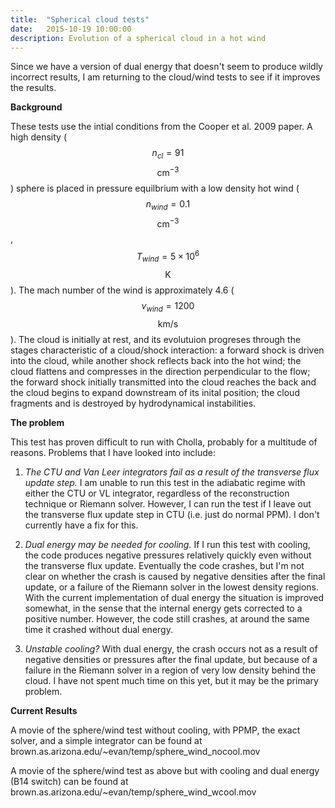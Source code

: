 ```yaml
---
title:  "Spherical cloud tests"
date:   2015-10-19 10:00:00
description: Evolution of a spherical cloud in a hot wind 
---
```


Since we have a version of dual energy that doesn't 
seem to produce wildly incorrect results, I am returning to 
the cloud/wind tests to see if it improves the results.

**Background**

These tests use the intial conditions from the Cooper et al. 2009 
paper. A high density ($$n_{cl} = 91$$ $$\mathrm{cm}^{-3}$$) sphere is placed in pressure equilbrium 
with a low density hot wind ($$n_{wind} = 0.1$$ $$\mathrm{cm}^{-3}$$, $$T_{wind} = 5 \times 10^6$$ $$\mathrm{K}$$). 
The mach number of the wind is approximately 4.6 ($$v_{wind} = 1200$$ $$\mathrm{km/s}$$). The cloud is 
initially at rest, and its evolutuion progreses through the stages characteristic of a 
cloud/shock interaction: a forward shock is driven into the cloud, while another shock reflects back 
into the hot wind; the cloud flattens and compresses in the direction perpendicular to the flow; 
the forward shock initially transmitted into the 
cloud reaches the back and the cloud begins to expand downstream of its inital position; the cloud 
fragments and is destroyed by hydrodynamical instabilities.

**The problem**

This test has proven difficult to run with Cholla, probably for a multitude of reasons. 
Problems that I have looked into include:

1) *The CTU and Van Leer integrators fail as a result of the transverse flux update 
step.* I am unable to run this test in the adiabatic regime with either the CTU or VL integrator,
regardless of the reconstruction technique or Riemann solver. However, I can run the test if I 
leave out the transverse flux update step in CTU (i.e. just do normal PPM). I don't currently 
have a fix for this.

2) *Dual energy may be needed for cooling.* If I run this test with cooling, the code produces negative
pressures relatively quickly even without the transverse flux update. Eventually the code crashes, but 
I'm not clear on whether the crash is caused by negative densities after the final update, or a 
failure of the Riemann solver in the lowest density regions. With the current implementation of dual energy 
the situation is improved somewhat, in the sense that the internal energy gets corrected to a positive 
number. However, the code still crashes, at around the same time it crashed without dual energy.

3) *Unstable cooling?* With dual energy, the crash occurs not as a result of negative densities or 
pressures after the final update, but because of a failure in the Riemann solver in a region 
of very low density behind the cloud. I have not spent much time on this yet, but it may be the 
primary problem.

**Current Results**

A movie of the sphere/wind test without cooling, with PPMP, the exact solver, and a simple
integrator can be found at brown.as.arizona.edu/~evan/temp/sphere_wind_nocool.mov

A movie of the sphere/wind test as above but with cooling and dual energy (B14 switch) 
can be found at brown.as.arizona.edu/~evan/temp/sphere_wind_wcool.mov


